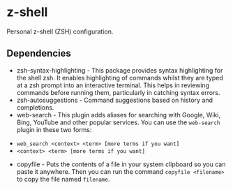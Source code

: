 # z-shell
Personal z-shell (ZSH) configuration.


## Dependencies

- zsh-syntax-highlighting - This package provides syntax highlighting for the shell zsh. It enables highlighting of commands whilst they are typed at a zsh prompt into an interactive terminal. This helps in reviewing commands before running them, particularly in catching syntax errors.
- zsh-autosuggestions - Command suggestions based on history and completions.
- web-search - This plugin adds aliases for searching with Google, Wiki, Bing, YouTube and other popular services.
You can use the `web-search` plugin in these two forms:

* `web_search <context> <term> [more terms if you want]`
* `<context> <term> [more terms if you want]`

- copyfile - Puts the contents of a file in your system clipboard so you can paste it anywhere.
Then you can run the command `copyfile <filename>` to copy the file named `filename`.

